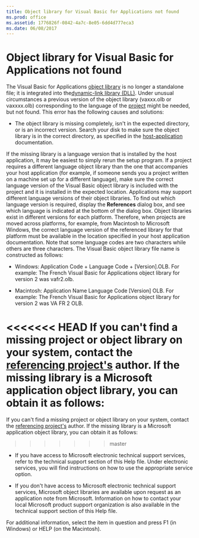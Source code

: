 ```yaml
---
title: Object library for Visual Basic for Applications not found
ms.prod: office
ms.assetid: 1776826f-0842-4a7c-8e05-6dd4d777eca3
ms.date: 06/08/2017
---
```



# Object library for Visual Basic for Applications not found
The Visual Basic for Applications [object library](../../Glossary/vbe-glossary.md#object-library) is no longer a standalone file; it is integrated into the[dynamic-link library (DLL)](../../Glossary/vbe-glossary.md#dynamic-link-library-dll).
Under unusual circumstances a previous version of the object library (vaxxx.olb or vaxxxx.olb) corresponding to the language of the [project](../../Glossary/vbe-glossary.md#project) might be needed, but not found. This error has the following causes and solutions:


- The object library is missing completely, isn't in the expected directory, or is an incorrect version. Search your disk to make sure the object library is in the correct directory, as specified in the [host-application](../../Glossary/vbe-glossary.md#host-application) documentation.
    

If the missing library is a language version that is installed by the host application, it may be easiest to simply rerun the setup program. If a project requires a different language object library than the one that accompanies your host application (for example, if someone sends you a project written on a machine set up for a different language), make sure the correct language version of the Visual Basic object library is included with the project and it is installed in the expected location.
Applications may support different language versions of their object libraries. To find out which language version is required, display the  **References** dialog box, and see which language is indicated at the bottom of the dialog box.
Object libraries exist in different versions for each platform. Therefore, when projects are moved across platforms, for example, from Macintosh to Microsoft Windows, the correct language version of the referenced library for that platform must be available in the location specified in your host application documentation. Note that some language codes are two characters while others are three characters.
The Visual Basic object library file name is constructed as follows:


- Windows: Application Code + Language Code + [Version].OLB. For example: The French Visual Basic for Applications object library for version 2 was vafr2.olb.
    
- Macintosh: Application Name Language Code [Version] OLB. For example: The French Visual Basic for Applications object library for version 2 was VA FR 2 OLB.
    

<<<<<<< HEAD
If you can't find a missing project or object library on your system, contact the [referencing project's](../../Glossary/vbe-glossary.md) author. If the missing library is a Microsoft application object library, you can obtain it as follows:
=======
If you can't find a missing project or object library on your system, contact the [referencing project's](../../Glossary/vbe-glossary.md#referencing-project) author. If the missing library is a Microsoft application object library, you can obtain it as follows:
>>>>>>> master


- If you have access to Microsoft electronic technical support services, refer to the technical support section of this Help file. Under electronic services, you will find instructions on how to use the appropriate service option.
    
- If you don't have access to Microsoft electronic technical support services, Microsoft object libraries are available upon request as an application note from Microsoft. Information on how to contact your local Microsoft product support organization is also available in the technical support section of this Help file.
    

For additional information, select the item in question and press F1 (in Windows) or HELP (on the Macintosh).

